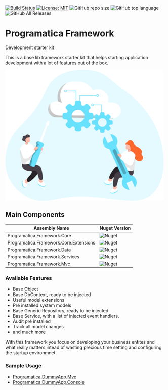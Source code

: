 [![Build Status](https://programaticasoftware.visualstudio.com/Programatica.Framework/_apis/build/status/ruialexrib.Programatica.Framework?branchName=master)](https://programaticasoftware.visualstudio.com/Programatica.Framework/_build/latest?definitionId=12&branchName=master) [![License: MIT](https://img.shields.io/badge/License-MIT-yellow.svg)](https://opensource.org/licenses/MIT) ![GitHub repo size](https://img.shields.io/github/repo-size/ruialexrib/Programatica.Framework) ![GitHub top language](https://img.shields.io/github/languages/top/ruialexrib/Programatica.Framework) ![GitHub All Releases](https://img.shields.io/github/downloads/ruialexrib/Programatica.Framework/total)

# Programatica Framework
Development starter kit

This is a base lib framework starter kit that helps starting application development with a lot of features out of the box. 

<img src="https://github.com/ruialexrib/Programatica.Framework/blob/master/logo.png?raw=true" width="500">

## Main Components

| Assembly Name  | Nuget Version |
| ------------- | ------------- |
| Programatica.Framework.Core | ![Nuget](https://img.shields.io/nuget/v/Programatica.Framework.Core) |
| Programatica.Framework.Core.Extensions | ![Nuget](https://img.shields.io/nuget/v/Programatica.Framework.Core.Extensions) |
| Programatica.Framework.Data | ![Nuget](https://img.shields.io/nuget/v/Programatica.Framework.Data) |
| Programatica.Framework.Services | ![Nuget](https://img.shields.io/nuget/v/Programatica.Framework.Services) |
| Programatica.Framework.Mvc | ![Nuget](https://img.shields.io/nuget/v/Programatica.Framework.Mvc) |


### Available Features
- Base Object
- Base DbContext, ready to be injected
- Useful model extensions
- Pré installed system models
- Base Generic Repository, ready to be injected
- Base Service, with a list of injected event handlers.
- Audit pré installed
- Track all model changes
- and much more

With this framework you focus on developing your business entites and what really matters intead of wasting precious time setting and configuring the startup environmnet.

### Sample Usage

- [Programatica.DummyApp.Mvc](https://github.com/ruialexrib/Programatica.DummyApp.Mvc)
- [Programatica.DummyApp.Console](https://github.com/ruialexrib/Programatica.DummyApp.Console)
